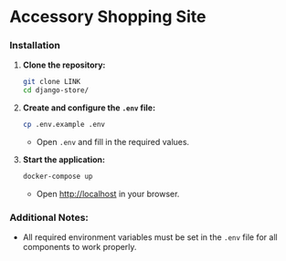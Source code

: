 # Accessory Shopping Site

### Installation

1. **Clone the repository:**

   ```bash
   git clone LINK
   cd django-store/
   ```

2. **Create and configure the `.env` file:**

   ```bash
   cp .env.example .env
   ```

   - Open `.env` and fill in the required values.

3. **Start the application:**
   ```bash
   docker-compose up
   ```
   - Open [http://localhost](http://localhost) in your browser.

### Additional Notes:

- All required environment variables must be set in the `.env` file for all components to work properly.
